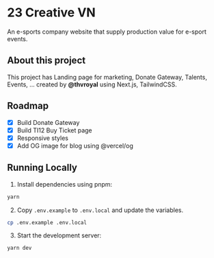 # 23 Creative VN

An e-sports company website that supply production value for e-sport events.

## About this project

This project has Landing page for marketing, Donate Gateway, Talents, Events, ... created by **@thvroyal** using Next.js, TailwindCSS.

## Roadmap

- [x] Build Donate Gateway
- [x] Build TI12 Buy Ticket page
- [x] Responsive styles
- [x] Add OG image for blog using @vercel/og

## Running Locally

1. Install dependencies using pnpm:

```sh
yarn
```

2. Copy `.env.example` to `.env.local` and update the variables.

```sh
cp .env.example .env.local
```

3. Start the development server:

```sh
yarn dev
```